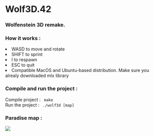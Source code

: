 # Wolf3D.42
<h3> Wolfenstein 3D remake. </h3>

<h3> How it works : </h3>
<li> WASD to move and rotate </li>
<li> SHIFT to sprint </li>
<li> I to respawn </li>
<li> ESC to quit </li>
<li> Compatible MacOS and Ubuntu-based distribution. Make sure you alrealy downloaded mlx library </li>

<h3> Compile and run the project : </h3>
Compile project : <code> make </code><br/>
Run the project : <code> ./wolf3d [map]</code>

<h3> Paradise map :</h3>
<img src="https://lh6.googleusercontent.com/a40u-PIzI8zxbpk3jcGw5Qb14-iGCMqT70643hcWIA95srTczYcsaTk8QzERw7Qv66e-DpYZLxBpbDrP0OSQ=w1858-h987" style="max-width=50%"/>
